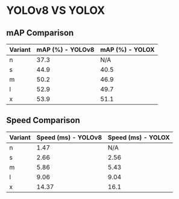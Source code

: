 ---
---
# YOLOv8 VS YOLOX

## mAP Comparison

| Variant | mAP (%) - YOLOv8 | mAP (%) - YOLOX |
|---------|--------------------|--------------------|
| n | 37.3 | N/A |
| s | 44.9 | 40.5 |
| m | 50.2 | 46.9 |
| l | 52.9 | 49.7 |
| x | 53.9 | 51.1 |

## Speed Comparison

| Variant | Speed (ms) - YOLOv8 | Speed (ms) - YOLOX |
|---------|-----------------------|-----------------------|
| n | 1.47 | N/A |
| s | 2.66 | 2.56 |
| m | 5.86 | 5.43 |
| l | 9.06 | 9.04 |
| x | 14.37 | 16.1 |
